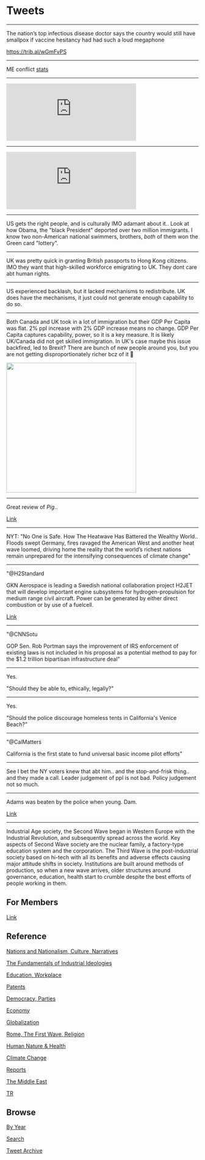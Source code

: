 # Tweets

---

The nation’s top infectious disease doctor says the country would still have smallpox if vaccine hesitancy had had such a loud megaphone

https://trib.al/wGmFvPS 

---

ME conflict [stats](2019/05/confstats.md#gdeltme)

---


<iframe width="340" src="https://www.youtube.com/embed/lXuQKoQCtOc?start=485" title="YouTube video player" frameborder="0" allow="accelerometer; autoplay; clipboard-write; encrypted-media; gyroscope; picture-in-picture" allowfullscreen></iframe>

---

<iframe width="340" src="https://www.youtube.com/embed/ME_rprRlmMM?end=176" title="YouTube video player" frameborder="0" allow="accelerometer; autoplay; clipboard-write; encrypted-media; gyroscope; picture-in-picture" allowfullscreen></iframe>

---

US gets the right people, and is culturally IMO adamant about
it.. Look at how Obama, the "black President" deported over two
million immigrants. I know two non-American national swimmers,
brothers, *both* of them won the Green card "lottery".

---

UK was pretty quick in granting British passports to Hong Kong
citizens. IMO they want that high-skilled workforce emigrating to UK.
They dont care abt human rights.

---

US experienced backlash, but it lacked mechanisms to redistribute. UK
does have the mechanisms, it just could not generate enough capability
to do so.

---

Both Canada and UK took in a lot of immigration but their GDP Per
Capita was flat. 2% ppl increase with 2% GDP increase means no change.
GDP Per Capita captures capability, power, so it is a key measure. It
is likely UK/Canada did not get skilled immigration. In UK's case
maybe this issue backfired, led to Brexit?  There are bunch of new
people around you, but you are not getting disproportionately richer
bcz of it 🤨

<img width="340" src="https://pbs.twimg.com/media/E03sBtlX0Akvzai?format=jpg&name=small"/>

---

Great review of *Pig*..

[Link](https://www.theatlantic.com/culture/archive/2021/07/nicolas-cage-pig-movie-review/619466/)

---

NYT: "No One is Safe. How The Heatwave Has Battered the Wealthy
World.. Floods swept Germany, fires ravaged the American West and
another heat wave loomed, driving home the reality that the world’s
richest nations remain unprepared for the intensifying consequences of
climate change"

---

"@H2Standard

GKN Aerospace is leading a Swedish national collaboration project
H2JET that will develop important engine subsystems for
hydrogen-propulsion for medium range civil aircraft. Power can be
generated by either direct combustion or by use of a fuelcell.

[Link](https://bit.ly/36Haey1)

---


"@CNNSotu

GOP Sen. Rob Portman says the improvement of IRS enforcement of
existing laws is not included in his proposal as a potential method to
pay for the $1.2 trillion bipartisan infrastructure deal"

---

Yes.

"Should they be able to, ethically, legally?"

---

Yes.

"Should the police discourage homeless tents in California's Venice Beach?"

---

"@CalMatters

California is the first state to fund universal basic income pilot
efforts"

---

See I bet the NY voters knew that abt him.. and the stop-and-frisk
thing.. and they made a call. Leader judgement of ppl is not
bad. Policy judgement not so much.

---

Adams was beaten by the police when young. Dam. 

[Link](https://www.facebook.com/abcplanetamerica/videos/extended-interview-eric-adams/574640500142229/)

---

Industrial Age society, the Second Wave began in Western Europe with
the Industrial Revolution, and subsequently spread across the
world. Key aspects of Second Wave society are the nuclear family, a
factory-type education system and the corporation. The Third Wave is
the post-industrial society based on hi-tech with all its benefits and
adverse effects causing major attitude shifts in society. Institutions
are built around methods of production, so when a new wave arrives,
older structures around governance, education, health start to crumble
despite the best efforts of people working in them.

## For Members

[Link](https://thirdwave-members.herokuapp.com)

## Reference

[Nations and Nationalism, Culture, Narratives](/2013/02/nations-and-nationalism.md)

[The Fundamentals of Industrial Ideologies](/2011/04/fundamentals-of-industrial-ideologies.md)

[Education, Workplace](2017/09/education-workplace.md)

[Patents](/2018/09/patents.md)

[Democracy, Parties](/2016/11/democracy.md)

[Economy](/2018/05/economy.md)

[Globalization](/2018/09/globalization.md)

[Rome, The First Wave, Religion](/2017/12/rome.md)

[Human Nature & Health](/2020/07/human-nature.md)

[Climate Change](/2018/12/climate.md)

[Reports](/2019/05/reports.md)

[The Middle East](/2019/07/middleeast.md)

[TR](../tr)

## Browse

[By Year](years.md)

[Search](search.html)

[Tweet Archive](/tweets/README.md)





